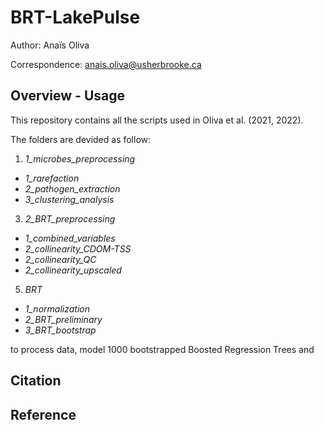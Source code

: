# BRT-LakePulse

Author: Anaïs Oliva

Correspondence: anais.oliva@usherbrooke.ca

## Overview - Usage
This repository contains all the scripts used in Oliva et al. (2021, 2022).

The folders are devided as follow:
1. *1_microbes_preprocessing*
 - *1_rarefaction*
 - *2_pathogen_extraction*
 - *3_clustering_analysis*
3. *2_BRT_preprocessing*
 - *1_combined_variables*
 - *2_collinearity_CDOM-TSS*
 - *2_collinearity_QC*
 - *2_collinearity_upscaled*
5. *BRT*
 - *1_normalization*
 - *2_BRT_preliminary*
 - *3_BRT_bootstrap*

to process data, model 1000 bootstrapped Boosted Regression Trees and 

## Citation


## Reference
